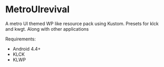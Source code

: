 # MetroUIrevival
A metro UI themed WP like resource pack using Kustom. Presets for klck and kwgt. Along with other applications

Requirements:

   - Android 4.4+
   - KLCK
   - KLWP
